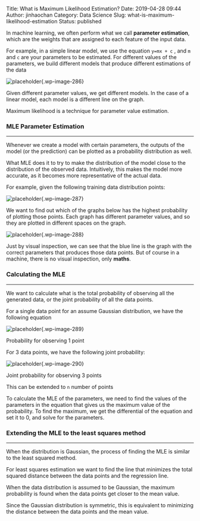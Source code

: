 Title: What is Maximum Likelihood Estimation?
Date: 2019-04-28 09:44
Author: jinhaochan
Category: Data Science
Slug: what-is-maximum-likelihood-estimation
Status: published



In machine learning, we often perform what we call **parameter estimation**, which are the weights that are assigned to each feature of the input data.





For example, in a simple linear model, we use the equation `y=mx + c` , and `m` and `c` are your parameters to be estimated. For different values of the parameters, we build different models that produce different estimations of the data



<!-- wp:image {"id":286} -->


![placeholder]({attach}media/2019/01/parameters.png){.wp-image-286}  

<figcaption>
Given different parameter values, we get different models. In the case of a linear model, each model is a different line on the graph.

</figcaption>





Maximum likelihood is a technique for parameter value estimation.



<!-- wp:heading {"level":3} -->

### MLE Parameter Estimation





------------------------------------------------------------------------



</p>


Whenever we create a model with certain parameters, the outputs of the model (or the prediction) can be plotted as a probability distribution as well.





What MLE does it to try to make the distribution of the model close to the distribution of the observed data. Intuitively, this makes the model more accurate, as it becomes more representative of the actual data.





For example, given the following training data distribution points:



<!-- wp:image {"id":287} -->


![placeholder]({attach}media/2019/01/1-z3jjgvetojmplfvmwiur3q.png){.wp-image-287}






We want to find out which of the graphs below has the highest probability of plotting those points. Each graph has different parameter values, and so they are plotted in different spaces on the graph.



<!-- wp:image {"id":288} -->


![placeholder]({attach}media/2019/01/1-ulkl0nz1vfg6bmfiqpckzq.png){.wp-image-288}






Just by visual inspection, we can see that the blue line is the graph with the correct parameters that produces those data points. But of course in a machine, there is no visual inspection, only **maths**.



<!-- wp:heading {"level":3} -->

### Calculating the MLE  





------------------------------------------------------------------------



</p>


We want to calculate what is the total probability of observing all the generated data, or the joint probability of all the data points.





For a single data point for an assume Gaussian distribution, we have the following equation



<!-- wp:image {"id":289} -->


![placeholder]({attach}media/2019/01/1-t4zrihvhtlzjzsvcx3jrjg.png){.wp-image-289}  

<figcaption>
Probability for observing 1 point

</figcaption>





For 3 data points, we have the following joint probability:



<!-- wp:image {"id":290} -->


![placeholder]({attach}media/2019/01/1-rfzbq614ir4zewbm3k1v0q.png){.wp-image-290}  

<figcaption>
Joint probability for observing 3 points

</figcaption>





This can be extended to `n` number of points





To calculate the MLE of the parameters, we need to find the values of the parameters in the equation that gives us the maximum value of the probability. To find the maximum, we get the differential of the equation and set it to 0, and solve for the parameters.  



<!-- wp:heading {"level":3} -->

### Extending the MLE to the least squares method





------------------------------------------------------------------------



</p>


When the distribution is Gaussian, the process of finding the MLE is similar to the least squared method.





For least squares estimation we want to find the line that minimizes the total squared distance between the data points and the regression line.





When the data distribution is assumed to be Gaussian, the maximum probability is found when the data points get closer to the mean value.





Since the Gaussian distribution is symmetric, this is equivalent to minimizing the distance between the data points and the mean value.


